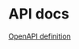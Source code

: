 # API docs

[OpenAPI definition](https://docs.whatstack.io/api/latest/whatstack-openapi-definition.yaml)

<ApiExplorer />
